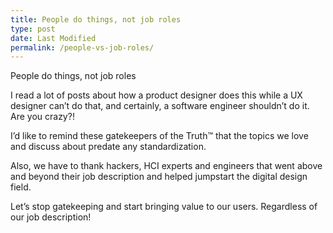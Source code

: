 ```yaml
---
title: People do things, not job roles
type: post
date: Last Modified
permalink: /people-vs-job-roles/
---
```


People do things, not job roles

I read a lot of posts about how a product designer does this while a UX designer can’t do that, and certainly, a software engineer shouldn’t do it. Are you crazy?!

I’d like to remind these gatekeepers of the Truth™️ that the topics we love and discuss about predate any standardization.

Also, we have to thank hackers, HCI experts and engineers that went above and beyond their job description and helped jumpstart the digital design field.

Let’s stop gatekeeping and start bringing value to our users. Regardless of our job description!